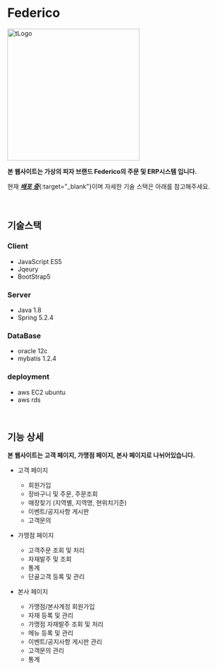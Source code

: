 # Federico
<img width="300" alt="tLogo" src="https://user-images.githubusercontent.com/89294603/153532130-58b9d189-0181-42f1-bdd8-1f733b99439a.png">

**본 웹사이트는 가상의 피자 브랜드 Federico의 주문 및 ERP시스템 입니다.**

현재 [**_배포 중_**](http://54.180.17.0:8080/federico){:target="_blank"}이며 자세한 기술 스택은 아래를 참고해주세요.    
<br/><br/>

## 기술스택

### Client
* JavaScript ES5
* Jqeury 
* BootStrap5

### Server
* Java 1.8
* Spring 5.2.4

### DataBase
* oracle 12c
* mybatis 1.2.4

### deployment
* aws EC2 ubuntu
* aws rds  
<br/>

## 기능 상세
**본 웹사이트는 고객 페이지, 가맹점 페이지, 본사 페이지로 나뉘어있습니다.**
* 고객 페이지
  + 회원가입
  + 장바구니 및 주문, 주문조회
  + 매장찾기 (지역별, 지역명, 현위치기준)
  + 이벤트/공지사항 게시판
  + 고객문의

* 가맹점 페이지
  + 고객주문 조회 및 처리
  + 자재발주 및 조회
  + 통계
  + 단골고객 등록 및 관리

* 본사 페이지
  + 가맹점/본사계정 회원가입
  + 자재 등록 및 관리
  + 가맹점 자재발주 조회 및 처리
  + 메뉴 등록 및 관리
  + 이벤트/공지사항 게시판 관리
  + 고객문의 관리
  + 통계
